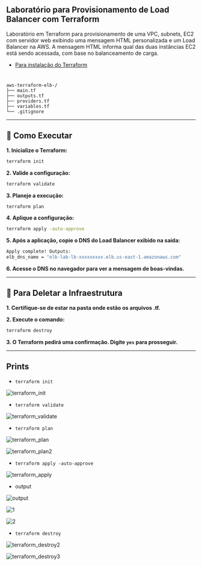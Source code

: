 ## Laboratório para Provisionamento de Load Balancer com Terraform

Laboratório em Terraform para provisionamento de uma VPC, subnets, EC2 com servidor web exibindo uma mensagem HTML personalizada e um Load Balancer na AWS. A mensagem HTML informa qual das duas instâncias EC2 está sendo acessada, com base no balanceamento de carga.


- [Para instalação do Terraform](https://developer.hashicorp.com/terraform/tutorials/aws-get-started/install-cli)

#

```
aws-terraform-elb-/
├── main.tf
├── outputs.tf
├── providers.tf
├── variables.tf
└── .gitignore
```

---

## 🚀 Como Executar

**1. Inicialize o Terraform:**
```bash
terraform init
```

**2. Valide a configuração:**
```bash
terraform validate
```

**3. Planeje a execução:**
```bash
terraform plan
```

**4. Aplique a configuração:**
```bash
terraform apply -auto-approve
```

**5. Após a aplicação, copie o DNS do Load Balancer exibido na saída:**
```bash
Apply complete! Outputs:
elb_dns_name = "elb-lab-lb-xxxxxxxxx.elb.us-east-1.amazonaws.com"
```

**6. Acesse o DNS no navegador para ver a mensagem de boas-vindas.**

---

## 🚨 Para Deletar a Infraestrutura

**1. Certifique-se de estar na pasta onde estão os arquivos .tf.**

**2. Execute o comando:**
```bash
terraform destroy
```

**3. O Terraform pedirá uma confirmação. Digite `yes` para prosseguir.**

---

## Prints


- `terraform init`


![terraform_init](https://github.com/user-attachments/assets/049fafae-32cb-401e-b836-b521acaf1e0e)


- `terraform validate`


![terraform_validate](https://github.com/user-attachments/assets/c7740aa2-fb50-4a75-9adb-01fba289d250)


- `terraform plan`

  
![terraform_plan](https://github.com/user-attachments/assets/b6c531d4-58b9-4545-b0c6-f98da6fb813c)

![terraform_plan2](https://github.com/user-attachments/assets/11b5d9e8-66fd-4c70-847f-b1f9974e94b2)


- `terraform apply -auto-approve`

  
![terraform_apply](https://github.com/user-attachments/assets/a62bf207-2e76-463b-898e-df5fb47bffd0)


- output

  
![output](https://github.com/user-attachments/assets/acf083f2-1fe7-428c-8988-cf73f80d6f4f)

![1](https://github.com/user-attachments/assets/ee294796-a669-4837-b696-b9067b681737)

![2](https://github.com/user-attachments/assets/2722a870-8b2e-4d37-aa73-d9a75aaa4355)


- `terraform destroy`


![terraform_destroy2](https://github.com/user-attachments/assets/7a794ab2-d2db-4845-9b1c-023de9299adc)

![terraform_destroy3](https://github.com/user-attachments/assets/8a37110f-2c0b-4fd3-b3e6-f4240b715f00)
